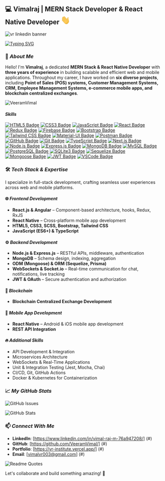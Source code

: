 ## 💻 Vimalraj | MERN Stack Developer & React Native Developer  <img src="https://raw.githubusercontent.com/ABSphreak/ABSphreak/master/gifs/Hi.gif" width="30px" />

<!--
**VeeramVimal/VeeramVimal** is a ✨ _special_ ✨ repository because its `README.md` (this file) appears on your GitHub profile.

Here are some ideas to get you started:

- 🔭 I’m currently working on ...
- 🌱 I’m currently learning ...
- 👯 I’m looking to collaborate on ...
- 🤔 I’m looking for help with ...
- 💬 Ask me about ...
- 📫 How to reach me: ...
- 😄 Pronouns: ...
- ⚡ Fun fact: ...
-->
![vr linkedin banner](https://github.com/user-attachments/assets/8d5b55c2-d551-4d98-8175-de2c7882c013)

[![Typing SVG](https://readme-typing-svg.demolab.com/?lines=I+will+have+a+greater+aim;I+will+continuesly+acquire+knowledge+aim;I+will+do+hard+work;I+will+persevere+and+succeed&color=%23FED794)](https://git.io/typing-svg)


### 🚀 ***About Me***  
Hello! I'm **Vimalraj**, a dedicated **MERN Stack & React Native Developer** with **three years of experience** in building scalable and efficient web and mobile applications. Throughout my career, I have worked on **six diverse projects**, including **Point of Sales (POS) systems, Customer Management Systems, CRM, Employee Management Systems, e-commerce mobile apps, and blockchain centralized exchanges**.

 <span align="left"> 
  <img src="https://komarev.com/ghpvc/?username=VeeramVimal&label=Profile%20views&color=FED794&style=for-the-badge" alt="VeeramVimal" /> 
</span>
  
#### ***Skills***
<!--
[![HTML5 Badge](https://img.shields.io/badge/html5-%23FED794.svg?style=for-the-badge&logo=html5&logoColor=white)](https://your-link-here)
![CSS Badge](https://img.shields.io/badge/css-%23FED794.svg?style=for-the-badge&logo=css3&logoColor=white)
![JavaScript Badge](https://img.shields.io/badge/javascript-%23FED794.svg?style=for-the-badge&logo=javascript&logoColor=white)
![Redux Badge](https://img.shields.io/badge/redux-%23FED794.svg?style=for-the-badge&logo=redux&logoColor=white)
![Firebase Badge](https://img.shields.io/badge/firebase-%23FED794.svg?style=for-the-badge&logo=firebase&logoColor=white)
![Bootstrap Badge](https://img.shields.io/badge/bootstrap-%23FED794.svg?style=for-the-badge&logo=bootstrap&logoColor=white)
![React Bootstrap Badge](https://img.shields.io/badge/react_bootstrap-%23FED794.svg?style=for-the-badge&logo=react&logoColor=white)
![Sass Badge](https://img.shields.io/badge/sass-%23FED794.svg?style=for-the-badge&logo=sass&logoColor=white)
![Tailwind CSS Badge](https://img.shields.io/badge/tailwind_css-%23FED794.svg?style=for-the-badge&logo=tailwind-css&logoColor=white)
![Material-UI Badge](https://img.shields.io/badge/material_ui-%23FED794.svg?style=for-the-badge&logo=material-ui&logoColor=white)
![Postman Badge](https://img.shields.io/badge/postman-%23FED794.svg?style=for-the-badge&logo=postman&logoColor=white)
![Formik Badge](https://img.shields.io/badge/formik-%23FED794.svg?style=for-the-badge&logo=formik&logoColor=white)
![Yup Badge](https://img.shields.io/badge/yup-%23FED794.svg?style=for-the-badge&logo=yup&logoColor=white)
![GitHub Badge](https://img.shields.io/badge/github-%23FED794.svg?style=for-the-badge&logo=github&logoColor=white)
[![TypeScript Badge](https://img.shields.io/badge/typescript-%23FED794.svg?style=for-the-badge&logo=typescript&logoColor=white)](https://your-typescript-link-here)
[![Git Badge](https://img.shields.io/badge/git-%23FED794.svg?style=for-the-badge&logo=git&logoColor=white)](https://your-git-link-here)
[![Next.js Badge](https://img.shields.io/badge/Next.js-%23FED794.svg?style=for-the-badge&logo=next.js&logoColor=white)](https://your-next-js-link-here)
[![Node.js Badge](https://img.shields.io/badge/Node.js-%23FED794.svg?style=for-the-badge&logo=node.js&logoColor=white)](https://nodejs.org/)
[![Express.js Badge](https://img.shields.io/badge/Express.js-%23FED794.svg?style=for-the-badge)](https://expressjs.com/)
[![SQL Badge](https://img.shields.io/badge/SQL-%23FED794.svg?style=for-the-badge&logo=sql&logoColor=white)](https://en.wikipedia.org/wiki/SQL)
[![PostgreSQL Badge](https://img.shields.io/badge/PostgreSQL-%23FED794.svg?style=for-the-badge&logo=postgresql&logoColor=white)](https://www.postgresql.org/)
[![SQLite3 Badge](https://img.shields.io/badge/SQLite3-%23FED794.svg?style=for-the-badge&logo=sqlite&logoColor=white)](https://www.sqlite.org/index.html)
[![MongoDB Badge](https://img.shields.io/badge/MongoDB-%23FED794.svg?style=for-the-badge&logo=mongodb&logoColor=white)](https://www.mongodb.com/)
[![MySQL Badge](https://img.shields.io/badge/MySQL-%23FED794.svg?style=for-the-badge&logo=mysql&logoColor=white)](https://www.mysql.com/)
[![Sequelize Badge](https://img.shields.io/badge/Sequelize-%23FED794.svg?style=for-the-badge&logo=sequelize&logoColor=white)](https://sequelize.org/)
[![Mongoose Badge](https://img.shields.io/badge/Mongoose-%23FED794.svg?style=for-the-badge&logo=mongoose&logoColor=white)](https://mongoosejs.com/)
[![ORM Badge](https://img.shields.io/badge/ORM-%23FED794.svg?style=for-the-badge)](https://en.wikipedia.org/wiki/Object%E2%80%93relational_mapping)
[![ODM Badge](https://img.shields.io/badge/ODM-%23FED794.svg?style=for-the-badge)](https://en.wikipedia.org/wiki/Object%E2%80%93document_mapping)
[![JWT Badge](https://img.shields.io/badge/JWT-%23FED794.svg?style=for-the-badge&logo=json-web-tokens&logoColor=white)](https://jwt.io/)
[![VSCode Badge](https://img.shields.io/badge/VS_Code-%23FED794.svg?style=for-the-badge&logo=visual-studio-code&logoColor=white)](https://code.visualstudio.com/)
-->
<!--
[![HTML5 Badge](https://img.shields.io/badge/HTML-%23E34F26.svg?style=for-the-badge&logo=html5&logoColor=white)](https://your-link-here)
[![CSS3 Badge](https://img.shields.io/badge/CSS-%231572B6.svg?style=for-the-badge&logo=css3&logoColor=white)](https://your-link-here)
[![JavaScript Badge](https://img.shields.io/badge/JavaScript-%23F7DF1E.svg?style=for-the-badge&logo=javascript&logoColor=black)](https://your-link-here)
[![React Badge](https://img.shields.io/badge/React-%2361DAFB.svg?style=for-the-badge&logo=react&logoColor=black)](https://your-link-here)
[![Redux Badge](https://img.shields.io/badge/Redux-%23764ABC.svg?style=for-the-badge&logo=redux&logoColor=white)](https://your-link-here)
[![Firebase Badge](https://img.shields.io/badge/Firebase-%23FFCA28.svg?style=for-the-badge&logo=firebase&logoColor=black)](https://firebase.google.com/)
[![Bootstrap Badge](https://img.shields.io/badge/Bootstrap-%23563D7C.svg?style=for-the-badge&logo=bootstrap&logoColor=white)](https://getbootstrap.com/)
[![Tailwind CSS Badge](https://img.shields.io/badge/Tailwind_CSS-%2306B6D4.svg?style=for-the-badge&logo=tailwind-css&logoColor=white)](https://tailwindcss.com/)
[![Material-UI Badge](https://img.shields.io/badge/Material_UI-%230081CB.svg?style=for-the-badge&logo=mui&logoColor=white)](https://mui.com/)
[![Postman Badge](https://img.shields.io/badge/Postman-%23FF6C37.svg?style=for-the-badge&logo=postman&logoColor=white)](https://www.postman.com/)
[![GitHub Badge](https://img.shields.io/badge/GitHub-%23181717.svg?style=for-the-badge&logo=github&logoColor=white)](https://github.com/)
[![Git Badge](https://img.shields.io/badge/Git-%23F05033.svg?style=for-the-badge&logo=git&logoColor=white)](https://git-scm.com/)
[![TypeScript Badge](https://img.shields.io/badge/TypeScript-%233178C6.svg?style=for-the-badge&logo=typescript&logoColor=white)](https://www.typescriptlang.org/)
[![Next.js Badge](https://img.shields.io/badge/Next.js-%23000000.svg?style=for-the-badge&logo=next.js&logoColor=white)](https://nextjs.org/)
[![Node.js Badge](https://img.shields.io/badge/Node.js-%23339933.svg?style=for-the-badge&logo=node.js&logoColor=white)](https://nodejs.org/)
[![Express.js Badge](https://img.shields.io/badge/Express.js-%23000000.svg?style=for-the-badge&logo=express&logoColor=white)](https://expressjs.com/)
[![MongoDB Badge](https://img.shields.io/badge/MongoDB-%2347A248.svg?style=for-the-badge&logo=mongodb&logoColor=white)](https://www.mongodb.com/)
[![MySQL Badge](https://img.shields.io/badge/MySQL-%234479A1.svg?style=for-the-badge&logo=mysql&logoColor=white)](https://www.mysql.com/)
[![PostgreSQL Badge](https://img.shields.io/badge/PostgreSQL-%234169E1.svg?style=for-the-badge&logo=postgresql&logoColor=white)](https://www.postgresql.org/)
[![SQLite3 Badge](https://img.shields.io/badge/SQLite3-%23003B57.svg?style=for-the-badge&logo=sqlite&logoColor=white)](https://www.sqlite.org/index.html)
[![Sequelize Badge](https://img.shields.io/badge/Sequelize-%236E5DA8.svg?style=for-the-badge&logo=sequelize&logoColor=white)](https://sequelize.org/)
[![Mongoose Badge](https://img.shields.io/badge/Mongoose-%23880000.svg?style=for-the-badge&logo=mongoose&logoColor=white)](https://mongoosejs.com/)
[![JWT Badge](https://img.shields.io/badge/JWT-%23000000.svg?style=for-the-badge&logo=json-web-tokens&logoColor=white)](https://jwt.io/)
[![VSCode Badge](https://img.shields.io/badge/VS_Code-%23007ACC.svg?style=for-the-badge&logo=visual-studio-code&logoColor=white)](https://code.visualstudio.com/)
-->

[![HTML5 Badge](https://img.shields.io/badge/HTML-%23FED794.svg?style=for-the-badge&logo=html5&logoColor=%23E34F26)](https://your-link-here)
[![CSS3 Badge](https://img.shields.io/badge/CSS-%23FED794.svg?style=for-the-badge&logo=css3&logoColor=%231572B6)](https://your-link-here)
[![JavaScript Badge](https://img.shields.io/badge/JavaScript-%23FED794.svg?style=for-the-badge&logo=javascript&logoColor=%23F7DF1E)](https://your-link-here)
[![React Badge](https://img.shields.io/badge/React-%23FED794.svg?style=for-the-badge&logo=react&logoColor=%2361DAFB)](https://your-link-here)
[![Redux Badge](https://img.shields.io/badge/Redux-%23FED794.svg?style=for-the-badge&logo=redux&logoColor=%23764ABC)](https://your-link-here)
[![Firebase Badge](https://img.shields.io/badge/Firebase-%23FED794.svg?style=for-the-badge&logo=firebase&logoColor=%23FFCA28)](https://firebase.google.com/)
[![Bootstrap Badge](https://img.shields.io/badge/Bootstrap-%23FED794.svg?style=for-the-badge&logo=bootstrap&logoColor=%23563D7C)](https://getbootstrap.com/)
[![Tailwind CSS Badge](https://img.shields.io/badge/Tailwind_CSS-%23FED794.svg?style=for-the-badge&logo=tailwind-css&logoColor=%2306B6D4)](https://tailwindcss.com/)
[![Material-UI Badge](https://img.shields.io/badge/Material_UI-%23FED794.svg?style=for-the-badge&logo=mui&logoColor=%230081CB)](https://mui.com/)
[![Postman Badge](https://img.shields.io/badge/Postman-%23FED794.svg?style=for-the-badge&logo=postman&logoColor=%23FF6C37)](https://www.postman.com/)
[![GitHub Badge](https://img.shields.io/badge/GitHub-%23FED794.svg?style=for-the-badge&logo=github&logoColor=%23181717)](https://github.com/)
[![Git Badge](https://img.shields.io/badge/Git-%23FED794.svg?style=for-the-badge&logo=git&logoColor=%23F05033)](https://git-scm.com/)
[![TypeScript Badge](https://img.shields.io/badge/TypeScript-%23FED794.svg?style=for-the-badge&logo=typescript&logoColor=%233178C6)](https://www.typescriptlang.org/)
[![Next.js Badge](https://img.shields.io/badge/Next.js-%23FED794.svg?style=for-the-badge&logo=next.js&logoColor=black)](https://nextjs.org/)
[![Node.js Badge](https://img.shields.io/badge/Node.js-%23FED794.svg?style=for-the-badge&logo=node.js&logoColor=%23339933)](https://nodejs.org/)
[![Express.js Badge](https://img.shields.io/badge/Express.js-%23FED794.svg?style=for-the-badge&logo=express&logoColor=black)](https://expressjs.com/)
[![MongoDB Badge](https://img.shields.io/badge/MongoDB-%23FED794.svg?style=for-the-badge&logo=mongodb&logoColor=%2347A248)](https://www.mongodb.com/)
[![MySQL Badge](https://img.shields.io/badge/MySQL-%23FED794.svg?style=for-the-badge&logo=mysql&logoColor=%234479A1)](https://www.mysql.com/)
[![PostgreSQL Badge](https://img.shields.io/badge/PostgreSQL-%23FED794.svg?style=for-the-badge&logo=postgresql&logoColor=%234169E1)](https://www.postgresql.org/)
[![SQLite3 Badge](https://img.shields.io/badge/SQLite3-%23FED794.svg?style=for-the-badge&logo=sqlite&logoColor=%23003B57)](https://www.sqlite.org/index.html)
[![Sequelize Badge](https://img.shields.io/badge/Sequelize-%23FED794.svg?style=for-the-badge&logo=sequelize&logoColor=%236E5DA8)](https://sequelize.org/)
[![Mongoose Badge](https://img.shields.io/badge/Mongoose-%23FED794.svg?style=for-the-badge&logo=mongoose&logoColor=%23880000)](https://mongoosejs.com/)
[![JWT Badge](https://img.shields.io/badge/JWT-%23FED794.svg?style=for-the-badge&logo=json-web-tokens&logoColor=black)](https://jwt.io/)
[![VSCode Badge](https://img.shields.io/badge/VS_Code-%23FED794.svg?style=for-the-badge&logo=visual-studio-code&logoColor=%23007ACC)](https://code.visualstudio.com/)

### 🛠️ ***Tech Stack & Expertise***  
I specialize in full-stack development, crafting seamless user experiences across web and mobile platforms.  

#### 🌐 ***Frontend Development***  
- **React.js & Angular** – Component-based architecture, hooks, Redux, RxJS  
- **React Native** – Cross-platform mobile app development  
- **HTML5, CSS3, SCSS, Bootstrap, Tailwind CSS**  
- **JavaScript (ES6+) & TypeScript**  

#### ⚙️ ***Backend Development***  
- **Node.js & Express.js** – RESTful APIs, middleware, authentication  
- **MongoDB** – Schema design, indexing, aggregation  
- **ODM (Mongoose) & ORM (Sequelize, Prisma)**  
- **WebSockets & Socket.io** – Real-time communication for chat, notifications, live tracking  
- **JWT & OAuth** – Secure authentication and authorization

#### 🔗 ***Blockchain***  
- **Blockchain Centralized Exchange Development**  

#### 📱 ***Mobile App Development***  
- **React Native** – Android & iOS mobile app development  
- **REST API Integration**  
<!-- - **Push Notifications (FCM, OneSignal)**  -->

#### 🔥 ***Additional Skills***  
- API Development & Integration  
- Microservices Architecture  
- WebSockets & Real-Time Applications  
- Unit & Integration Testing (Jest, Mocha, Chai)  
- CI/CD, Git, GitHub Actions  
- Docker & Kubernetes for Containerization  

### 📈 ***My GitHub Stats***  

![GitHub Issues](https://github-readme-stats.vercel.app/api/top-langs/?username=VeeramVimal&layout=compact&theme=gotham)

![GitHub Stats](https://github-readme-stats.vercel.app/api?username=VeeramVimal&show_icons=true&hide_title=true&count_private=true&include_commits=true&theme=gotham&cache_seconds=21600&icon_color=D4AF37)


<!--
![GitHub Stats](https://github-readme-stats.vercel.app/api?username=VeeramVimal&show_icons=true&theme=radical&count_private=true)
<img src="https://github-readme-streak-stats.herokuapp.com?user=VeeramVimal&theme=jolly" width="700">
-->

### 📫 ***Connect With Me***  
- **LinkedIn**: [https://www.linkedin.com/in/vimal-raj-m-76a947208/] (#)  
- **GitHub**: [https://github.com/VeeramVimal/] (#)  
- **Portfolio**: [https://vr-institute.vercel.app/] (#) 
- **Email**: [vimalvr003@gmail.com] (#)

![Readme Quotes](https://quotes-github-readme.vercel.app/api??quote=Let's+my+actions+speak+for+you&type=horizontal&theme=gotham)
<!--
![Custom Quote](https://img.shields.io/badge/Quote-Let's%20my%20actions%20speak%20for%20you-blue?style=for-the-badge&logo=github) 
-->

Let's collaborate and build something amazing! 🚀   
